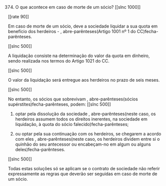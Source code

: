 374. O que acontece em caso de morte de um sócio?
[[slnc 1000]]

[[rate 90]]

Em caso de morte de um sócio, deve a sociedade liquidar a sua quota em benefício dos herdeiros - , abre-parênteses(Artigo 1001  nº 1  do  CC)fecha-parênteses.

[[slnc 500]]

A liquidação consiste na determinação do valor da  quota em dinheiro, sendo realizada nos termos do Artigo 1021 do CC.

[[slnc 500]]

O valor da liquidação será entregue aos herdeiros no prazo
de seis meses.

[[slnc 500]]

No entanto, os sócios que sobrevivam , abre-parênteses(sócios supérstites)fecha-parênteses, podem:
[[slnc 500]]

1)  optar pela dissolução da sociedade , abre-parênteses(neste caso, os herdeiros assumem todos os direitos inerentes, na sociedade em liquidação, à quota do sócio falecido)fecha-parênteses;

2) ou optar  pela sua  continuação com  os  herdeiros, se chegarem a  acordo  com  eles , abre-parênteses(neste caso, os herdeiros dividem entre si o quinhão do seu antecessor ou encabeçam-no em algum ou alguns deles)fecha-parênteses.

[[slnc 500]]

Todas estas soluções só se aplicam se o contrato de sociedade não referir expressamente as regras que
deverão ser seguidas em caso de morte de um sócio.
